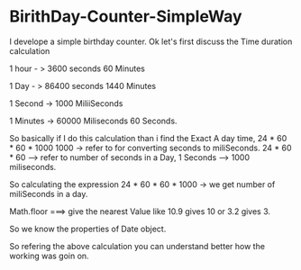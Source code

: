 # BirithDay-Counter-SimpleWay
I develope a simple birthday counter. 
Ok let's first discuss the Time duration calculation

1 hour - > 3600  seconds
	   60	 Minutes

1 Day - > 86400 seconds
	  1440  Minutes

1 Second -> 1000 MiliiSeconds

1 Minutes -> 60000 Miliseconds
	     60	   Seconds.

So basically if I do this calculation than i find the Exact A day time, 24 * 60 * 60 * 1000
1000 -> refer to for converting seconds to miliSeconds.
24 * 60 * 60 --> refer to number of seconds in a Day,
1 Seconds --> 1000 miliseconds.

So calculating the expression 24 * 60 * 60 * 1000 -> we get number of miliSeconds in a day.

Math.floor ===> give the nearest Value like 10.9 gives 10 or 3.2 gives 3.

So we know the properties of Date object.

So refering the above calculation you can understand better how the working was goin on.
